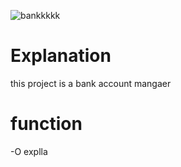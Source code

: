 ![bankkkkk](https://user-images.githubusercontent.com/57855070/69916672-87747f00-1466-11ea-929a-203242e4246c.jpg)


# Explanation
this project is  a bank account mangaer

# function
-O explla
